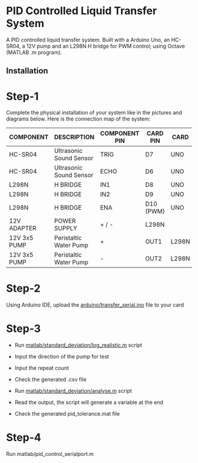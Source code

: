 # PID Controlled Liquid Transfer System
A PID controlled liquid transfer system. Built with a Arduino Uno, an HC-SR04, a 12V pump and an L298N H bridge for PWM control; using Octave (MATLAB .m program).

## Installation 
# Step-1
Complete the physical installation of your system like in the pictures and diagrams below.
Here is the connection map of the system:

COMPONENT | DESCRIPTION | COMPONENT PIN | CARD PIN | CARD
--- | --- | --- | --- | ---
HC-SR04 | Ultrasonic Sound Sensor | TRIG | D7 | UNO
HC-SR04 | Ultrasonic Sound Sensor | ECHO | D6 | UNO
L298N | H BRIDGE | IN1 | D8 | UNO
L298N | H BRIDGE | IN2 | D9 | UNO
L298N | H BRIDGE | ENA | D10 (PWM) | UNO
12V ADAPTER | POWER SUPPLY | + / - | L298N
12V 3x5 PUMP | Peristaltic Water Pump | + | OUT1 | L298N
12V 3x5 PUMP | Peristaltic Water Pump | - | OUT2 | L298N


# Step-2
Using Arduino IDE, upload the [arduino/transfer_serial.ino](https://github.com/DevBD1/PID_Controlled_Liquid_Transfer/blob/main/arduino/transfer_serial.ino) file to your card

# Step-3
- Run [matlab/standard_deviation/log_realistic.m](https://github.com/DevBD1/PID_Controlled_Liquid_Transfer/blob/main/matlab/standard_deviation/log_realistic.m) script
- Input the direction of the pump for test
- Input the repeat count
- Check the generated .csv file 

- Run [matlab/standard_deviation/analyse.m](https://github.com/DevBD1/PID_Controlled_Liquid_Transfer/blob/main/matlab/standard_deviation/analyse.m) script
- Read the output, the script will generate a variable at the end
- Check the generated pid_tolerance.mat file

# Step-4
Run matlab/pid_control_serialport.m
